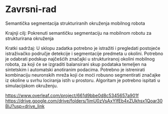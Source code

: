 # Zavrsni-rad
Semantička segmentacija strukturiranih okruženja mobilnog robota

Krajnji cilj: Pokrenuti semantičku segmentaciju na mobilnom robotu za strukturirana okruženja


Kratki sadržaj: U sklopu zadatka potrebno je istražiti i pregledati postojeće istraživačko područje detekcije i segmentacije predmeta u okolini. Potrebno je odabrati podskup najčešćih značajki u strukturiranoj okolini mobilnog robota, za koji će se izgraditi balansirani skup podataka temeljen na sintetskim i automatski anotiranim podacima. Potrebno je istrenirati kombinaciju neuronskih mreža koji će moći robusno segmentirati značajke iz okoline u svrhu lociranja istih u prostoru. Algoritam je potrebno ispitati u simulacijskom okruženju.


https://www.overleaf.com/project/661d9bbe0d8c5345657a901f
https://drive.google.com/drive/folders/1imU0zVsAxYIfEb4xZUkhsx1Qoar30BlJ?usp=drive_link
